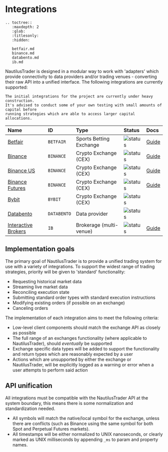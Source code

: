 # Integrations

```{eval-rst}
.. toctree::
   :maxdepth: 2
   :glob:
   :titlesonly:
   :hidden:
   
   betfair.md
   binance.md
   databento.md
   ib.md

```

NautilusTrader is designed in a modular way to work with 'adapters' which provide
connectivity to data providers and/or trading venues - converting their raw API
into a unified interface. The following integrations are currently supported:

```{warning}
The initial integrations for the project are currently under heavy construction. 
It's advised to conduct some of your own testing with small amounts of capital before
running strategies which are able to access larger capital allocations.
```

| Name                                                      | ID          | Type                    | Status                                                  | Docs                                                              |
| :-------------------------------------------------------- | :---------- | :---------------------- | :------------------------------------------------------ | :---------------------------------------------------------------- |
| [Betfair](https://betfair.com)                            | `BETFAIR`   | Sports Betting Exchange | ![status](https://img.shields.io/badge/beta-yellow)     | [Guide](https://docs.nautilustrader.io/integrations/betfair.html) |
| [Binance](https://binance.com)                            | `BINANCE`   | Crypto Exchange (CEX)   | ![status](https://img.shields.io/badge/stable-green)    | [Guide](https://docs.nautilustrader.io/integrations/binance.html) |
| [Binance US](https://binance.us)                          | `BINANCE`   | Crypto Exchange (CEX)   | ![status](https://img.shields.io/badge/stable-green)    | [Guide](https://docs.nautilustrader.io/integrations/binance.html) |
| [Binance Futures](https://www.binance.com/en/futures)     | `BINANCE`   | Crypto Exchange (CEX)   | ![status](https://img.shields.io/badge/stable-green)    | [Guide](https://docs.nautilustrader.io/integrations/binance.html) |
| [Bybit](https://www.bybit.com)                            | `BYBIT`     | Crypto Exchange (CEX)   | ![status](https://img.shields.io/badge/building-orange) |                                                                   |
| [Databento](https://databento.com)                        | `DATABENTO` | Data provider           | ![status](https://img.shields.io/badge/building-orange) |                                                                   |
| [Interactive Brokers](https://www.interactivebrokers.com) | `IB`        | Brokerage (multi-venue) | ![status](https://img.shields.io/badge/beta-yellow)     | [Guide](https://docs.nautilustrader.io/integrations/ib.html)      |

## Implementation goals

The primary goal of NautilusTrader is to provide a unified trading system for 
use with a variety of integrations. To support the widest range of trading 
strategies, priority will be given to 'standard' functionality:

- Requesting historical market data
- Streaming live market data
- Reconciling execution state
- Submitting standard order types with standard execution instructions
- Modifying existing orders (if possible on an exchange)
- Canceling orders

The implementation of each integration aims to meet the following criteria:

- Low-level client components should match the exchange API as closely as possible
- The full range of an exchanges functionality (where applicable to NautilusTrader), should _eventually_ be supported
- Exchange specific data types will be added to support the functionality and return
  types which are reasonably expected by a user
- Actions which are unsupported by either the exchange or NautilusTrader, will be explicitly logged as
a warning or error when a user attempts to perform said action

## API unification
All integrations must be compatible with the NautilusTrader API at the system boundary,
this means there is some normalization and standardization needed.

- All symbols will match the native/local symbol for the exchange, unless there are conflicts (such as Binance using the same symbol for both Spot and Perpetual Futures markets).
- All timestamps will be either normalized to UNIX nanoseconds, or clearly marked as UNIX milliseconds by appending `_ms` to param and property names.
